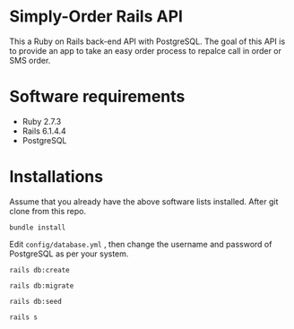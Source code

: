 # Simply-Order Rails API

This a Ruby on Rails back-end API with PostgreSQL. The goal of this API is to provide an app to take an easy order process to repalce call in order or SMS order.

# Software requirements

- Ruby 2.7.3
- Rails 6.1.4.4
- PostgreSQL

# Installations

Assume that you already have the above software lists installed.
After git clone from this repo.

`bundle install`

Edit `config/database.yml` , then change the username and password of PostgreSQL as per your system.

`rails db:create`

`rails db:migrate`

`rails db:seed`

`rails s`
